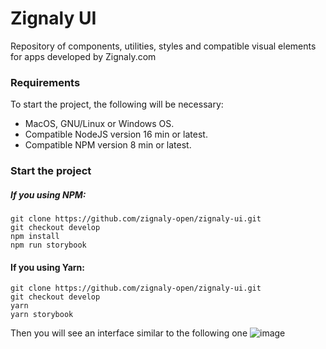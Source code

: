 # Zignaly UI
Repository of components, utilities, styles and compatible visual elements for apps developed by Zignaly.com

### Requirements
To start the project, the following will be necessary:

- MacOS, GNU/Linux or Windows OS.
- Compatible NodeJS version 16 min or latest.
- Compatible NPM version 8 min or latest.

### Start the project

##### If you using NPM:
```
git clone https://github.com/zignaly-open/zignaly-ui.git
git checkout develop 
npm install
npm run storybook
```

#### If you using Yarn:
```
git clone https://github.com/zignaly-open/zignaly-ui.git
git checkout develop
yarn
yarn storybook
```

Then you will see an interface similar to the following one
![image](https://user-images.githubusercontent.com/15254932/154717774-6cd6454e-203f-4da3-9212-baebca4da675.png)
